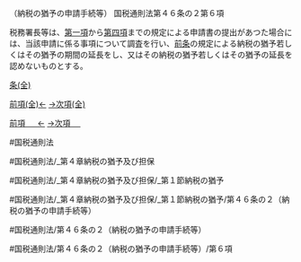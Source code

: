 （納税の猶予の申請手続等）
国税通則法第４６条の２第６項

税務署長等は、[第一項](国税通則法＿＿＿＿＿第４６条の２第１項)から[第四項](国税通則法＿＿＿＿＿第４６条の２第４項)までの規定による申請書の提出があつた場合には、当該申請に係る事項について調査を行い、[前条](国税通則法＿＿＿＿＿第４６条の１第１項)の規定による納税の猶予若しくはその猶予の期間の延長をし、又はその納税の猶予若しくはその猶予の延長を認めないものとする。

[条(全)](国税通則法＿＿＿＿＿第４６条の２_.md)

[前項(全)←](国税通則法＿＿＿＿＿第４６条の２第５項_.md)    [→次項(全)](国税通則法＿＿＿＿＿第４６条の２第７項_.md)

[前項 　 ←](国税通則法＿＿＿＿＿第４６条の２第５項.md)    [→次項 　 ](国税通則法＿＿＿＿＿第４６条の２第７項.md)



#国税通則法

#国税通則法/_第４章納税の猶予及び担保

#国税通則法/_第４章納税の猶予及び担保/_第１節納税の猶予

#国税通則法/_第４章納税の猶予及び担保/_第１節納税の猶予/第４６条の２（納税の猶予の申請手続等）

#国税通則法/第４６条の２（納税の猶予の申請手続等）

#国税通則法/第４６条の２（納税の猶予の申請手続等）/第６項

